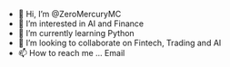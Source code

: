- 👋 Hi, I’m @ZeroMercuryMC
- 👀 I’m interested in AI and Finance
- 🌱 I’m currently learning Python
- 💞️ I’m looking to collaborate on Fintech, Trading and AI
- 📫 How to reach me ... Email

<!---
ZeroMercuryMC/ZeroMercuryMC is a ✨ special ✨ repository because its `README.md` (this file) appears on your GitHub profile.
You can click the Preview link to take a look at your changes.
--->
